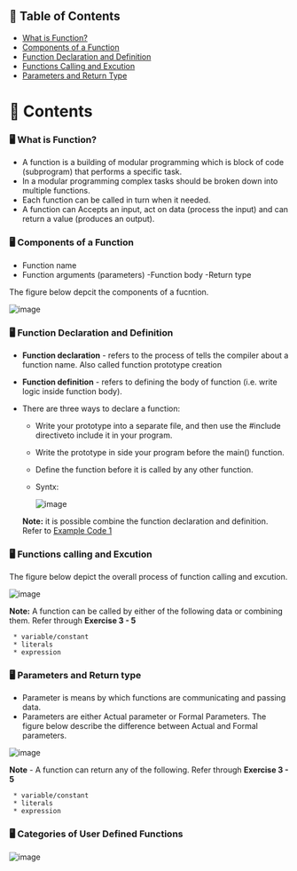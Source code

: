 ## 📗 Table of Contents

- [What is Function?](#what-is-function)
- [Components of a Function](#components)
- [Function Declaration and Definition](#declaration-and-definition)
- [Functions Calling and Excution](#call-excution)
- [Parameters and Return Type](#parameters-and-return)

# 📖 Contents

### 🖥️ What is Function? <a name="what-is-function"></a>

- A function is a building of modular programming which is block of code (subprogram) that performs a specific task.
- In a modular programming complex tasks should be broken down into multiple functions.
- Each function can be called in turn when it needed.
- A function can Accepts an input, act on data (process the input) and can return a value (produces an output).

### 🖥️ Components of a Function <a name="components"></a>
- Function name
- Function arguments (parameters)
 -Function body
 -Return type
 
 The figure below depcit the components of a fucntion.
 
 ![image](https://github.com/SWEG-2015-EC-Batch/FoP-II-Practical-Activities/assets/73167960/f568b1eb-5955-4e11-9777-ad4e48fab599)
 
### 🖥️ Function Declaration and Definition <a name="declaration-and-definition"></a>

- **Function declaration** - refers to the process of tells the compiler about a function name. Also called function prototype creation
- **Function definition** - refers to defining the body of function (i.e. write logic inside function body).
- There are three ways to declare a function:
   * Write your prototype into a separate file, and then use the #include directiveto include it in your program.
   * Write the prototype in side your program before the main() function.
   * Define the function before it is called by any other function.
   * Syntx:
  
        ![image](https://github.com/SWEG-2015-EC-Batch/FoP-II-Practical-Activities/assets/73167960/ad9247ff-76c2-44a7-aa6a-d6817441bd80)

   **Note:** it is possible combine the function declaration and definition. Refer to <a href="./Exercise-1.cpp">Example Code 1</a> 

### 🖥️ Functions calling and Excution <a name="call-excution"></a>

The figure below depict the overall process of function calling and excution.

![image](https://github.com/SWEG-2015-EC-Batch/FoP-II-Practical-Activities/assets/73167960/aa8fb8eb-e1f8-41a3-b70a-0adc65e35436)

**Note:** A function can be called by either of the following data or combining them. Refer through **Exercise 3 - 5**</a> 

     * variable/constant
     * literals
     * expression

### 🖥️ Parameters and Return type <a name="parameters-and-return"></a>
 
- Parameter is means by which functions are communicating and passing data.
- Parameters are either Actual parameter or Formal Parameters. The figure below describe the difference between Actual and Formal parameters.

![image](https://github.com/SWEG-2015-EC-Batch/FoP-II-Practical-Activities/assets/73167960/3182b8ab-ecc8-4421-9b48-c7025ca78d95)

**Note** - A function can return any of the following. Refer through **Exercise 3 - 5**</a>

     * variable/constant
     * literals
     * expression

### 🖥️ Categories of User Defined Functions

![image](https://github.com/SWEG-2015-EC-Batch/FoP-II-Practical-Activities/assets/73167960/e931a55d-e0c9-4789-be97-e0b151a5a78f)




